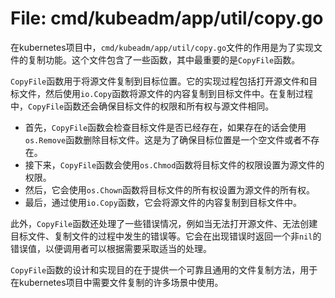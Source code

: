 # File: cmd/kubeadm/app/util/copy.go

在kubernetes项目中，`cmd/kubeadm/app/util/copy.go`文件的作用是为了实现文件的复制功能。这个文件包含了一些函数，其中最重要的是`CopyFile`函数。

`CopyFile`函数用于将源文件复制到目标位置。它的实现过程包括打开源文件和目标文件，然后使用`io.Copy`函数将源文件的内容复制到目标文件中。在复制过程中，`CopyFile`函数还会确保目标文件的权限和所有权与源文件相同。
- 首先，`CopyFile`函数会检查目标文件是否已经存在，如果存在的话会使用`os.Remove`函数删除目标文件。这是为了确保目标位置是一个空文件或者不存在。
- 接下来，`CopyFile`函数会使用`os.Chmod`函数将目标文件的权限设置为源文件的权限。
- 然后，它会使用`os.Chown`函数将目标文件的所有权设置为源文件的所有权。
- 最后，通过使用`io.Copy`函数，它会将源文件的内容复制到目标文件中。

此外，`CopyFile`函数还处理了一些错误情况，例如当无法打开源文件、无法创建目标文件、复制文件的过程中发生的错误等。它会在出现错误时返回一个非`nil`的错误值，以便调用者可以根据需要采取适当的处理。

`CopyFile`函数的设计和实现目的在于提供一个可靠且通用的文件复制方法，用于在kubernetes项目中需要文件复制的许多场景中使用。

